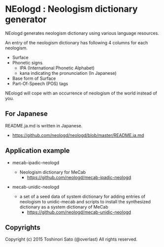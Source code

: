 # NEologd : Neologism dictionary generator

NEologd generates neologism dictionary using various language resources.

An entry of the neologism dictionary has following 4 columns for each neologism.

- Surface
- Phonetic signs
    - IPA (International Phonetic Alphabet)
    - kana indicating the pronunciation (In Japanese)
- Base form of Surface
- Part-Of-Speech (POS) tags

NEologd will cope with an occurrence of neologism of the world instead of you.

## For Japanese
README.ja.md is written in Japanese.

- https://github.com/neologd/neologd/blob/master/README.ja.md

## Application example
- mecab-ipadic-neologd
    - Neologism dictionary for MeCab
        - https://github.com/neologd/mecab-ipadic-neologd

- mecab-unidic-neologd
    - a set of a seed data of system dictionary for adding entries of neologism to unidic-mecab and scripts to install the synthesized dictionary as a system dictionary of MeCab
        - https://github.com/neologd/mecab-unidic-neologd


## Copyrights
Copyright (c) 2015 Toshinori Sato (@overlast) All rights reserved.
